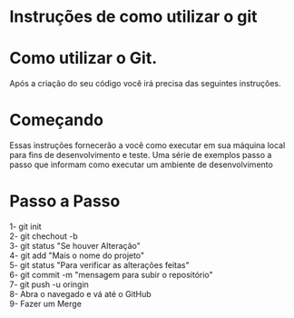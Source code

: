 # Instruções de como utilizar o git

# Como utilizar o Git.

Após a criação do seu código você irá precisa das seguintes instruções.

# Começando

Essas instruções fornecerão a você como executar em sua máquina local para fins de desenvolvimento e teste.
Uma série de exemplos passo a passo que informam como executar um ambiente de desenvolvimento

# Passo a Passo
1- git init <br>
2- git chechout -b <br>
3- git status "Se houver Alteração"<br>
4- git add "Mais o nome do projeto"<br>
5- git status "Para verificar as alterações feitas"<br>
6- git commit -m "mensagem para subir o repositório"<br>
7- git push -u oringin <br>
8- Abra o navegado e vá até o GitHub <br>
9- Fazer um Merge<br>
